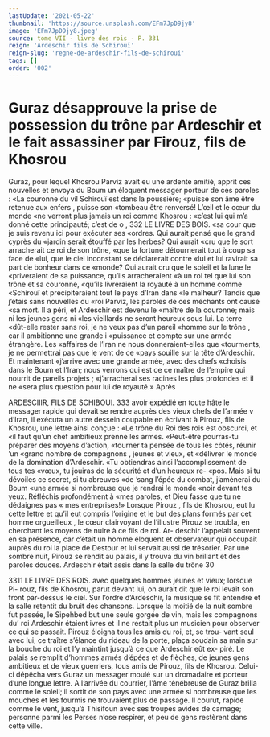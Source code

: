 ```yaml
---
lastUpdate: '2021-05-22'
thumbnail: 'https://source.unsplash.com/EFm7JpD9jy8'
image: 'EFm7JpD9jy8.jpeg'
source: tome VII - livre des rois - P. 331
reign: 'Ardeschir fils de Schirouï'
reign-slug: 'regne-de-ardeschir-fils-de-schiroui'
tags: []
order: '002'
---
```


# Guraz désapprouve la prise de possession du trône par Ardeschir et le fait assassiner par Firouz, fils de Khosrou

Guraz, pour lequel Khosrou Parviz avait eu une ardente amitié, apprit ces nouvelles et envoya du Boum un éloquent messager porteur de ces paroles : «La couronne du vil Schirouï est dans la poussière; «puisse son âme être retenue aux enfers , puisse son «tombeau être renversé! L’œil et le cœur du monde
«ne verront plus jamais un roi comme Khosrou : «c’est lui qui m’a donné cette principauté; c’est de
o
, 332 LE LIVRE DES BOIS.
«sa cour que je suis revenu ici pour exécuter ses «ordres. Qui aurait pensé que le grand cyprès du «jardin serait étouffé par les herbes? Qui aurait
«cru que le sort arracherait ce roi de son trône, «que la fortune détournerait tout à coup sa face de «lui, que le ciel inconstant se déclarerait contre «lui et lui ravirait sa part de bonheur dans ce «monde? Qui aurait cru que le soleil et la lune le «priveraient de sa puissance, qu’ils arracheraient
«à un roi tel que lui son trône et sa couronne, «qu’ils livreraient la royauté à un homme comme «Schirouï et précipiteraient tout le pays d’Iran dans
«le malheur? Tandis que j’étais sans nouvelles du
«roi Parviz, les paroles de ces méchants ont causé
«sa mort. Il a péri, et Ardeschir est devenu le «maître de la couronne; mais ni les jeunes gens ni «les vieillards ne seront heureux sous lui. La terre «dût-elle rester sans roi, je ne veux pas d’un pareil «homme sur le trône , car il ambitionne une grande
i «puissance et compte sur une armée étrangère. Les «affaires de l’Iran ne nous donneraient-elles que «tourments, je ne permettrai pas que le vent de ce «pays souille sur la tête d’Ardeschir. Et maintenant «j’arrive avec une grande armée, avec des chefs «choisis dans le Boum et l’Iran; nous verrons qui est
ce ce maître de l’empire qui nourrit de pareils projets ; «j’arracherai ses racines les plus profondes et il ne «sera plus question pour lui de royauté.» Après

ARDESCIIIR, FILS DE SCHIBOUI. 333 avoir expédié en toute hâte le messager rapide qui
devait se rendre auprès des vieux chefs de l’armée v d’Iran, il exécuta un autre dessein coupable en écrivant à Pirouz, fils de Khosrou, une lettre ainsi conçue : «Le trône du Roi des rois est obscurci, et
«il faut qu’un chef ambitieux prenne les armes. «Peut-être pourras-tu préparer des moyens d’action, «tourner ta pensée de tous les côtés, réunir ’un
«grand nombre de compagnons , jeunes et vieux, et «délivrer le monde de la domination d’Ardeschir.
«Tu obtiendras ainsi l’accomplissement de tous tes
«vœux, tu jouiras de la sécurité et d’un heureux re-
«pos. Mais si tu dévoiles ce secret, si tu abreuves «de ’sang l’épée du combat, j’amènerai du Boum
«une armée si nombreuse que je rendrai le monde «noir devant tes yeux. Réfléchis profondément à
«mes paroles, et Dieu fasse que tu ne dédaignes pas « mes entreprises!» Lorsque Pirouz , fils de Khosrou, eut lu cette lettre et qu’il eut compris l’origine et le
but des plans formés par cet homme orgueilleux , le cœur clairvoyant de l’illustre Pirouz se troubla, en cherchant les moyens de nuire à ce fils de roi. Ar- deschir l’appelait souvent en sa présence, car c’était
un homme éloquent et observateur qui occupait auprès du roi la place de Destour et lui servait aussi de trésorier. Par une sombre nuit, Pirouz se rendit au palais, il y trouva du vin brillant et des paroles douces. Ardeschir était assis dans la salle du trône
30

3311 LE LIVRE DES ROIS.
avec quelques hommes jeunes et vieux; lorsque Pi- rouz, fils de Khosrou, parut devant lui, on aurait dit que le roi levait son front par-dessus le ciel. Sur l’ordre d’Ardeschir, la musique se fit entendre et la
salle retentit du bruit des chansons. Lorsque la moitié de la nuit sombre fut passée, le Sipehbed
but une seule gorgée de vin, mais les compagnons du’ roi Ardeschir étaient ivres et il ne restait plus un musicien pour observer ce qui se passait.
Pirouz éloigna tous les amis du roi, et, se trou- vant seul avec lui, ce traître s’élance du rideau de
la porte, plaça soudain sa main sur la bouche du roi et l’y maintint jusqu’à ce que Ardeschir eût ex-
piré. Le palais se remplit d’hommes armés d’épées et
de flèches, de jeunes gens ambitieux et de vieux
guerriers, tous amis de Pirouz, fils de Khosrou. Celui-ci dépêcha vers Guraz un messager moulé sur
un dromadaire et porteur d’une longue lettre. A l’arrivée du courrier, l’âme ténébreuse de Guraz
brilla comme le soleil; il sortit de son pays avec
une armée si nombreuse que les mouches et les
fourmis ne trouvaient plus de passage. Il courut,
rapide comme le vent, jusqu’à Thisifoun avec ses
troupes avides de carnage; personne parmi les Perses n’ose respirer, et peu de gens restèrent dans
cette ville.
